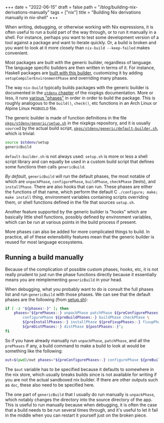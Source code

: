 +++
date = "2022-06-15"
draft = false
path = "/blog/building-nix-derivations-manually"
tags = ["nix"]
title = "Building Nix derivations manually in nix-shell"
+++

When writing, debugging, or otherwise working with Nix expressions, it is often
useful to run a build part of the way through, or to run it manually in a
shell. For instance, perhaps you want to test some development version of a
tool against a package and want to iterate quickly. Or, a build is broken and
you want to look at it more closely than `nix-build --keep-failed` makes
convenient.

Most packages are built with the generic builder, regardless of language. The
language specific builders are then written in terms of it. For instance,
Haskell packages are [built with this builder][haskell-builder], customizing it
by adding `setupCompilerEnvironmentPhase` and overriding many phases.

[haskell-builder]: https://github.com/nixos/nixpkgs/blob/master/pkgs/development/haskell-modules/generic-builder.nix

The way `nix-build` typically builds packages with the generic builder is
documented in the [`stdenv` chapter][stdenv-docs] of the nixpkgs documentation.
More or less, it runs [various "phases"][phases] in order in order to build the
package. This is roughly analogous to the `build()`, `check()`, etc functions
in an Arch Linux or Alpine Linux `PKGBUILD` file.

[stdenv-docs]: https://nixos.org/manual/nixpkgs/stable/#chap-stdenv
[phases]: https://nixos.org/manual/nixpkgs/stable/#sec-stdenv-phases

The generic builder is made of function definitions in the file
[`pkgs/stdenv/generic/setup.sh`][setup.sh] in the nixpkgs repository, and it is
usually `source`d by the actual build script,
[`pkgs/stdenv/generic/default-builder.sh`][default-builder.sh], which is
trivial:

```sh
source $stdenv/setup
genericBuild
```

[setup.sh]: https://github.com/nixos/nixpkgs/blob/master/pkgs/stdenv/generic/setup.sh
[default-builder.sh]: https://github.com/nixos/nixpkgs/blob/master/pkgs/stdenv/generic/default-builder.sh

`default-builder.sh` is not always used: `setup.sh` is more or less a shell
script library and can equally be used in a custom build script that defines
some functions then calls `genericBuild`.

*By default*, `genericBuild` will run the default phases, the most notable of
which are `unpackPhase`, `configurePhase`, `buildPhase`, `checkPhase` (tests),
and `installPhase`. There are also hooks that can run. These phases are either
the functions of that name, which perform the default C `./configure; make;
make install` thing, environment variables containing scripts overriding
them, or shell functions defined in the file that sources `setup.sh`.

Another feature supported by the generic builder is "hooks" which are basically
little shell functions, possibly defined by environment variables, which can be
run at various points in the build process if present.

More phases can also be added for more complicated things to build. In
practice, all of these extensibility features mean that the generic builder is
reused for most language ecosystems.

## Running a build manually

Because of the complication of possible custom phases, hooks, etc, it is not
really prudent to just run the phase functions directly because it essentially
means you are reimplementing `genericBuild` in your head.

When debugging, what you probably want to do is consult the full phases list
and run `genericBuild` with those phases. We can see that the default phases are
the following (from [setup.sh][setupsh-phases]):

[setupsh-phases]: https://github.com/nixos/nixpkgs/blob/1e2a288f0e84b7064020554cd89415932b458c1b/pkgs/stdenv/generic/setup.sh#L1335-L1340

```sh
if [ -z "${phases:-}" ]; then
    phases="${prePhases:-} unpackPhase patchPhase ${preConfigurePhases:-} \
        configurePhase ${preBuildPhases:-} buildPhase checkPhase \
        ${preInstallPhases:-} installPhase ${preFixupPhases:-} fixupPhase installCheckPhase \
        ${preDistPhases:-} distPhase ${postPhases:-}";
fi
```

So if you have already manually run `unpackPhase`, `patchPhase`, and all the
`prePhases` if any, a build command to make a build to look at would be
something like the following:

```sh
out=$(pwd)/out phases="${preConfigurePhases:-} configurePhase ${preBuildPhases:-} buildPhase" genericBuild
```

The `$out` variable has to be specified because it defaults to somewhere in the
nix store, which usually breaks builds since is not available for writing if
you are not the actual sandboxed nix builder. If there are other outputs such
as `doc`, these also need to be specified here.

The one part of `genericBuild` that I usually do run manually is `unpackPhase`,
which notably changes the directory into the source directory of the app. This
is useful to run manually because when debugging, it is often the case that a
build needs to be run several times through, and it's useful to let it fail in
the middle when you can restart it yourself just on the broken piece.

